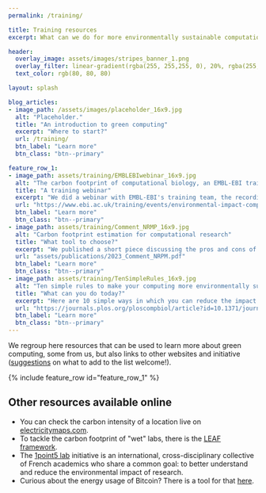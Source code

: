 ```yaml
---
permalink: /training/

title: Training resources
excerpt: What can we do for more environmentally sustainable computational science?

header:
  overlay_image: assets/images/stripes_banner_1.png
  overlay_filter: linear-gradient(rgba(255, 255,255, 0), 20%, rgba(255, 255, 255, 1))
  text_color: rgb(80, 80, 80)

layout: splash

blog_articles:
- image_path: /assets/images/placeholder_16x9.jpg
  alt: "Placeholder."
  title: "An introduction to green computing"
  excerpt: "Where to start?"
  url: /training/
  btn_label: "Learn more"
  btn_class: "btn--primary"

feature_row_1:
- image_path: assets/training/EMBLEBIwebinar_16x9.jpg
  alt: "The carbon footprint of computational biology, an EMBL-EBI training webinar."
  title: "A training webinar"
  excerpt: "We did a webinar with EMBL-EBI's training team, the recording is available with the slides!"
  url: "https://www.ebi.ac.uk/training/events/environmental-impact-computational-biology/"
  btn_label: "Learn more"
  btn_class: "btn--primary"
- image_path: assets/training/Comment_NRMP_16x9.jpg
  alt: "Carbon footprint estimation for computational research"
  title: "What tool to choose?"
  excerpt: "We published a short piece discussing the pros and cons of the different options."
  url: "assets/publications/2023_Comment_NRPM.pdf"
  btn_label: "Learn more"
  btn_class: "btn--primary"
- image_path: assets/training/TenSimpleRules_16x9.jpg
  alt: "Ten simple rules to make your computing more environmentally sustainable"
  title: "What can you do today?"
  excerpt: "Here are 10 simple ways in which you can reduce the impact of your work."
  url: "https://journals.plos.org/ploscompbiol/article?id=10.1371/journal.pcbi.1009324#sec001"
  btn_label: "Learn more"
  btn_class: "btn--primary"
---
```


We regroup here resources that can be used to learn more about green computing, some from us, but also links to other websites and initiative ([suggestions](https://github.com/GreenAlgorithms/GreenAlgorithms.github.io/issues) on what to add to the list welcome!).

<!-- :hourglass: &nbsp; More coming soon &nbsp; :hourglass:
{: .notice--warning} -->

{% include feature_row id="feature_row_1" %}

<!-- # Tutorials

{% include feature_row id="blog_articles" type="left"  %} -->

## Other resources available online

- You can check the carbon intensity of a location live on [electricitymaps.com](https://app.electricitymaps.com/map).
- To tackle the carbon footprint of "wet" labs, there is the [LEAF framework](https://www.ucl.ac.uk/sustainable/leaf/take-part-leaf).
- The [1point5 lab](https://labos1point5.org/) initiative is an international, cross-disciplinary collective of French academics who share a common goal: to better understand and reduce the environmental impact of research.
- Curious about the energy usage of Bitcoin? There is a tool for that [here](https://ccaf.io/cbeci/index).
